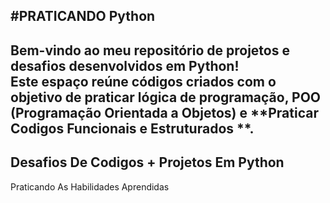 #PRATICANDO Python 
------------------------------------------------------------------------------------------------------------------
Bem-vindo ao meu repositório de **projetos e desafios desenvolvidos em Python**!  
Este espaço reúne códigos criados com o objetivo de **praticar lógica de programação, POO (Programação Orientada a Objetos)** e **Praticar Codigos Funcionais e Estruturados **.
--------------------------------------------------------------------------------------------------------------------
Desafios De Codigos + Projetos Em Python 
-------------------------------------------------------------------------------------------------------------------

Praticando As Habilidades Aprendidas 
